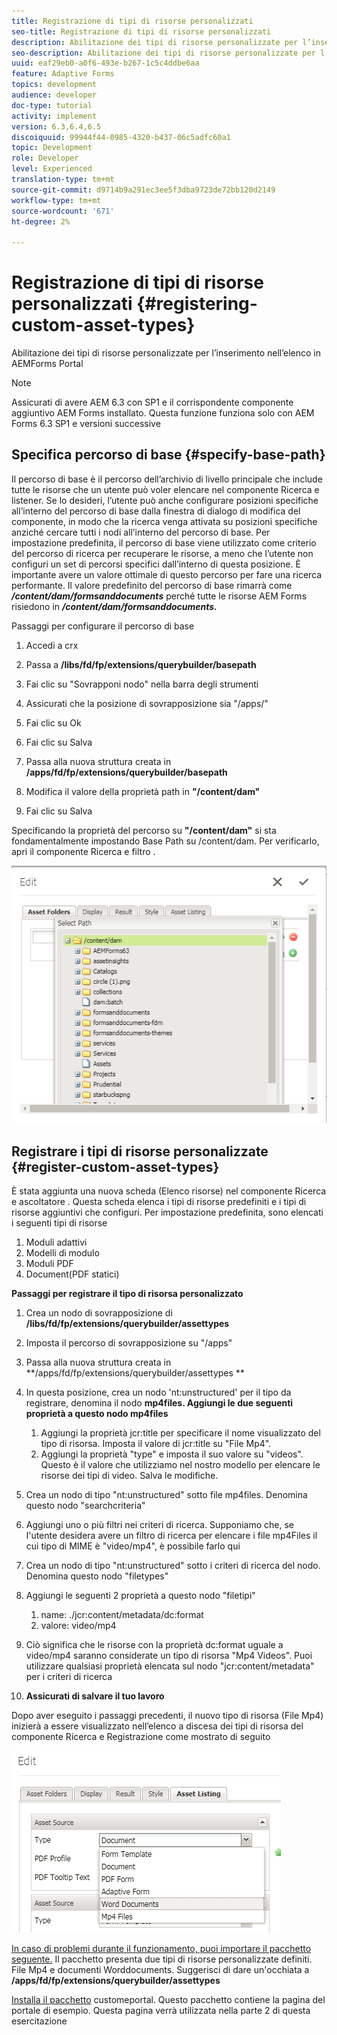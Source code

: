 ```yaml
---
title: Registrazione di tipi di risorse personalizzati
seo-title: Registrazione di tipi di risorse personalizzati
description: Abilitazione dei tipi di risorse personalizzate per l’inserimento nell’elenco in AEMForms Portal
seo-description: Abilitazione dei tipi di risorse personalizzate per l’inserimento nell’elenco in AEMForms Portal
uuid: eaf29eb0-a0f6-493e-b267-1c5c4ddbe6aa
feature: Adaptive Forms
topics: development
audience: developer
doc-type: tutorial
activity: implement
version: 6.3,6.4,6.5
discoiquuid: 99944f44-0985-4320-b437-06c5adfc60a1
topic: Development
role: Developer
level: Experienced
translation-type: tm+mt
source-git-commit: d9714b9a291ec3ee5f3dba9723de72bb120d2149
workflow-type: tm+mt
source-wordcount: '671'
ht-degree: 2%

---
```



# Registrazione di tipi di risorse personalizzati {#registering-custom-asset-types}

Abilitazione dei tipi di risorse personalizzate per l’inserimento nell’elenco in AEMForms Portal

>[!NOTE]
>
>Assicurati di avere AEM 6.3 con SP1 e il corrispondente componente aggiuntivo AEM Forms installato. Questa funzione funziona solo con AEM Forms 6.3 SP1 e versioni successive

## Specifica percorso di base {#specify-base-path}

Il percorso di base è il percorso dell’archivio di livello principale che include tutte le risorse che un utente può voler elencare nel componente Ricerca e listener. Se lo desideri, l’utente può anche configurare posizioni specifiche all’interno del percorso di base dalla finestra di dialogo di modifica del componente, in modo che la ricerca venga attivata su posizioni specifiche anziché cercare tutti i nodi all’interno del percorso di base. Per impostazione predefinita, il percorso di base viene utilizzato come criterio del percorso di ricerca per recuperare le risorse, a meno che l’utente non configuri un set di percorsi specifici dall’interno di questa posizione. È importante avere un valore ottimale di questo percorso per fare una ricerca performante. Il valore predefinito del percorso di base rimarrà come **_/content/dam/formsanddocuments_** perché tutte le risorse AEM Forms risiedono in **_/content/dam/formsanddocuments._**

Passaggi per configurare il percorso di base

1. Accedi a crx
1. Passa a **/libs/fd/fp/extensions/querybuilder/basepath**

1. Fai clic su &quot;Sovrapponi nodo&quot; nella barra degli strumenti
1. Assicurati che la posizione di sovrapposizione sia &quot;/apps/&quot;
1. Fai clic su Ok
1. Fai clic su Salva
1. Passa alla nuova struttura creata in **/apps/fd/fp/extensions/querybuilder/basepath**

1. Modifica il valore della proprietà path in **&quot;/content/dam&quot;**
1. Fai clic su Salva

Specificando la proprietà del percorso su **&quot;/content/dam&quot;** si sta fondamentalmente impostando Base Path su /content/dam. Per verificarlo, apri il componente Ricerca e filtro .

![basepath](assets/basepath.png)

## Registrare i tipi di risorse personalizzate {#register-custom-asset-types}

È stata aggiunta una nuova scheda (Elenco risorse) nel componente Ricerca e ascoltatore . Questa scheda elenca i tipi di risorse predefiniti e i tipi di risorse aggiuntivi che configuri. Per impostazione predefinita, sono elencati i seguenti tipi di risorse

1. Moduli adattivi
1. Modelli di modulo
1. Moduli PDF
1. Document(PDF statici)

**Passaggi per registrare il tipo di risorsa personalizzato**

1. Crea un nodo di sovrapposizione di **/libs/fd/fp/extensions/querybuilder/assettypes**

1. Imposta il percorso di sovrapposizione su &quot;/apps&quot;
1. Passa alla nuova struttura creata in **/apps/fd/fp/extensions/querybuilder/assettypes **

1. In questa posizione, crea un nodo &#39;nt:unstructured&#39; per il tipo da registrare, denomina il nodo **mp4files. Aggiungi le due seguenti proprietà a questo nodo mp4files**

   1. Aggiungi la proprietà jcr:title per specificare il nome visualizzato del tipo di risorsa. Imposta il valore di jcr:title su &quot;File Mp4&quot;.
   1. Aggiungi la proprietà &quot;type&quot; e imposta il suo valore su &quot;videos&quot;. Questo è il valore che utilizziamo nel nostro modello per elencare le risorse dei tipi di video. Salva le modifiche.

1. Crea un nodo di tipo &quot;nt:unstructured&quot; sotto file mp4files. Denomina questo nodo &quot;searchcriteria&quot;
1. Aggiungi uno o più filtri nei criteri di ricerca. Supponiamo che, se l&#39;utente desidera avere un filtro di ricerca per elencare i file mp4Files il cui tipo di MIME è &quot;video/mp4&quot;, è possibile farlo qui
1. Crea un nodo di tipo &quot;nt:unstructured&quot; sotto i criteri di ricerca del nodo. Denomina questo nodo &quot;filetypes&quot;
1. Aggiungi le seguenti 2 proprietà a questo nodo &quot;filetipi&quot;

   1. name: ./jcr:content/metadata/dc:format
   1. valore: video/mp4

1. Ciò significa che le risorse con la proprietà dc:format uguale a video/mp4 saranno considerate un tipo di risorsa &quot;Mp4 Videos&quot;. Puoi utilizzare qualsiasi proprietà elencata sul nodo &quot;jcr:content/metadata&quot; per i criteri di ricerca

1. **Assicurati di salvare il tuo lavoro**

Dopo aver eseguito i passaggi precedenti, il nuovo tipo di risorsa (File Mp4) inizierà a essere visualizzato nell’elenco a discesa dei tipi di risorsa del componente Ricerca e Registrazione come mostrato di seguito

![mp4files](assets/mp4files.png)

[In caso di problemi durante il funzionamento, puoi importare il pacchetto seguente.](assets/assettypeskt1.zip) Il pacchetto presenta due tipi di risorse personalizzate definiti. File Mp4 e documenti Worddocuments. Suggerisci di dare un&#39;occhiata a **/apps/fd/fp/extensions/querybuilder/assettypes**

[Installa il pacchetto](assets/customportalpage.zip) customeportal. Questo pacchetto contiene la pagina del portale di esempio. Questa pagina verrà utilizzata nella parte 2 di questa esercitazione

